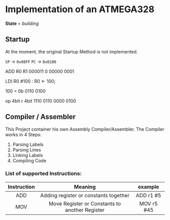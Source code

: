 # Implementation of an ATMEGA328

**State** = *building*

## Startup

At the moment, the original Startup Method is not implemented.

`SP` -> `0x08FF`
`PC` -> `0x0100`

ADD R0 R1
000011 0 00000 0001


LDI R0 #100 : R0 <- 100;

100 = 0b 0110 0100

 op  4bit  r   4bit
1110 0110 0000 0100


## Compiler / Assembler

This Project container his own Assembly Compiler/Assembler.
The Compiler works in 4 Steps:
1. Parsing Labels
2. Parsing Lines
3. Linking Labels
4. Compiling Code

### List of supported Instructions:
|Instruction|Meaning|example|
|:---:|:---:|:---:|
|ADD| Adding register or constants together| ADD r1 #5 |
|MOV| Move Register or Constants to another Register | MOV r5 #45 |
